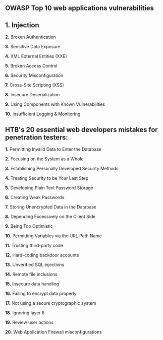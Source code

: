 

**OWASP Top 10 web applications vulnerabilities**
---

**1.** Injection  
---

**2.** Broken Authentication   


**3.** Sensitive Data Exposure  


**4.** XML External Entities (XXE)  


**5.** Broken Access Control  


**6.** Security Misconfiguration  


**7.** Cross-Site Scripting (XSS)  


**8.** Insecure Deserialization  


**9.** Using Components with Known Vulnerabilities  


**10.** Insufficient Logging & Monitoring  






**HTB's 20 essential web developers mistakes for penetration testers:**
---

**1.** Permitting Invalid Data to Enter the Database  


**2.** Focusing on the System as a Whole   


**3.** Establishing Personally Developed Security Methods   


**4.** Treating Security to be Your Last Step   


**5.** Developing Plain Text Password Storage    


**6.** Creating Weak Passwords    


**7.** Storing Unencrypted Data in the Database  


**8.** Depending Excessively on the Client Side  


**9.** Being Too Optimistic  


**10.** Permitting Variables via the URL Path Name  


**11.** Trusting third-party code  


**12.** Hard-coding backdoor accounts  


**13.** Unverified SQL injections  


**14.** Remote file inclusions  


**15.** Insecure data handling  


**16.** Failing to encrypt data properly  


**17.** Not using a secure cryptographic system  


**18.** Ignoring layer 8  


**19.** Review user actions  


**20.** Web Application Firewall misconfigurations  
